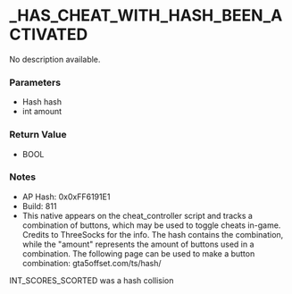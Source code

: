 # _HAS_CHEAT_WITH_HASH_BEEN_ACTIVATED

No description available.

### Parameters
* Hash hash
* int amount

### Return Value
* BOOL

### Notes
* AP Hash: 0x0xFF6191E1
* Build: 811
* This native appears on the cheat_controller script and tracks a combination of buttons, which may be used to toggle cheats in-game. Credits to ThreeSocks for the info. The hash contains the combination, while the "amount" represents the amount of buttons used in a combination. The following page can be used to make a button combination: gta5offset.com/ts/hash/

INT_SCORES_SCORTED was a hash collision

